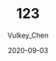 ---
layout: post
author: Vulkey_Chen
title: "123"
date: 2020-09-03
music-id: 
permalink: /archives/2020-09-03/0
description: "123"
---